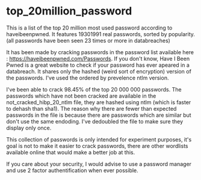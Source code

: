 # top_20million_password
This is a list of the top 20 million most used password according to haveibeenpwned. 
It features 19301991 real passwords, sorted by popularity. (all passwords have been seen 23 times or more in databreaches)

It has been made by cracking passwords in the password list available here : https://haveibeenpwned.com/Passwords. If you don't know, Have I Been Pwned is a great website to check if your password has ever apeared in a databreach. It shares only the hashed (weird sort of encryption) version of the passwords. I've used the ordered by prevelence ntlm version.

I've been able to crack 98.45% of the top 20 000 000 passwords. The passwords which have not been cracked are available in the not_cracked_hibp_20_ntlm file, they are hashed using ntlm (which is faster to dehash than sha1). The reason why there are fewer than expected passwords in the file is because there are passwords which are similar but don't use the same endoding. I've dedoubled the file to make sure they display only once.

This collection of passwords is only intended for experiment purposes, it's goal is not to make it easier to crack passwords, there are other wordlists available online that would make a better job at this.

If you care about your security, I would advise to use a password manager and use 2 factor authentification when ever possible.